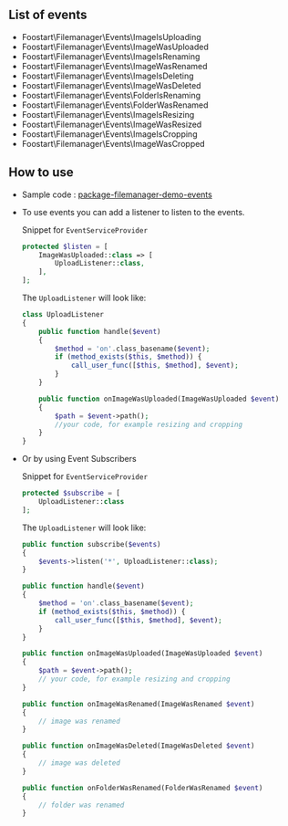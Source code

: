 ## List of events
 * Foostart\Filemanager\Events\ImageIsUploading
 * Foostart\Filemanager\Events\ImageWasUploaded
 * Foostart\Filemanager\Events\ImageIsRenaming
 * Foostart\Filemanager\Events\ImageWasRenamed
 * Foostart\Filemanager\Events\ImageIsDeleting
 * Foostart\Filemanager\Events\ImageWasDeleted
 * Foostart\Filemanager\Events\FolderIsRenaming
 * Foostart\Filemanager\Events\FolderWasRenamed
 * Foostart\Filemanager\Events\ImageIsResizing
 * Foostart\Filemanager\Events\ImageWasResized
 * Foostart\Filemanager\Events\ImageIsCropping
 * Foostart\Filemanager\Events\ImageWasCropped


## How to use
 * Sample code : [package-filemanager-demo-events](https://github.com/foostart/package-filemanager-demo-events)
 * To use events you can add a listener to listen to the events.

    Snippet for `EventServiceProvider`

    ```php
    protected $listen = [
        ImageWasUploaded::class => [
            UploadListener::class,
        ],
    ];
    ```

    The `UploadListener` will look like:

    ```php
    class UploadListener
    {
        public function handle($event)
        {
            $method = 'on'.class_basename($event);
            if (method_exists($this, $method)) {
                call_user_func([$this, $method], $event);
            }
        }

        public function onImageWasUploaded(ImageWasUploaded $event)
        {
            $path = $event->path();
            //your code, for example resizing and cropping
        }
    }
    ```

 * Or by using Event Subscribers

    Snippet for `EventServiceProvider`

    ```php
    protected $subscribe = [
        UploadListener::class
    ];
    ```

    The `UploadListener` will look like:

    ```php
    public function subscribe($events)
    {
        $events->listen('*', UploadListener::class);
    }

    public function handle($event)
    {
        $method = 'on'.class_basename($event);
        if (method_exists($this, $method)) {
            call_user_func([$this, $method], $event);
        }
    }

    public function onImageWasUploaded(ImageWasUploaded $event)
    {
        $path = $event->path();
        // your code, for example resizing and cropping
    }

    public function onImageWasRenamed(ImageWasRenamed $event)
    {
        // image was renamed
    }

    public function onImageWasDeleted(ImageWasDeleted $event)
    {
        // image was deleted
    }

    public function onFolderWasRenamed(FolderWasRenamed $event)
    {
        // folder was renamed
    }
    ```
